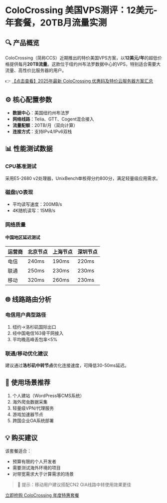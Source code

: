 # ColoCrossing 美国VPS测评：12美元-年套餐，20TB月流量实测

## 🔍 产品概览
ColoCrossing（简称CCS）近期推出的特价美国VPS方案，以**12美元/年**的超低价格提供每月**20TB流量**。这款位于纽约州布法罗数据中心的VPS，特别适合需要大流量、高性价比服务器的用户。

👉 [【点击查看】2025年最新 ColoCrossing 优惠码及特价云服务器方案汇总](https://bit.ly/ColoCrossing)

## ⚙️ 核心配置参数
- **数据中心**：美国纽约州布法罗
- **网络线路**：Telia、GTT、Cogent混合接入
- **流量配额**：20TB/月（双向计算）
- **连接方式**：支持IPv4/IPv6双栈

## 📊 性能测试数据
### CPU基准测试
采用E5-2680 v2处理器，UnixBench单核得分约800分，满足轻量级应用需求。

### 磁盘I/O表现
- 平均读写速度：200MB/s
- 4K随机读写：15MB/s

### 网络质量
#### 中国地区延迟测试
| 运营商 | 北京节点 | 上海节点 | 深圳节点 |
|--------|----------|----------|----------|
| 电信   | 240ms    | 190ms    | 220ms    |
| 联通   | 250ms    | 230ms    | 230ms    |
| 移动   | 320ms    | 260ms    | 230ms    |

## 🌐 线路路由分析
### 电信用户典型路径
1. 纽约→洛杉矶国际出口
2. 经中国电信163骨干网接入
3. 平均晚高峰丢包率<5%

### 联通/移动优化建议
建议通过**洛杉矶中转节点**优化连接速度，可降低30-50ms延迟。

## 🚀 使用场景推荐
1. 个人建站（WordPress等CMS系统）
2. 海外爬虫数据采集
3. 轻量级VPN/代理服务
4. 游戏加速器节点
5. 跨国企业OA系统部署

## 💡 购买建议
该套餐适合：
- 预算有限的个人开发者
- 需要测试海外环境的项目
- 对带宽需求大于计算需求的场景

> 📌 提示：移动用户建议搭配CN2 GIA线路中转使用效果更佳

[立即抢购 ColoCrossing 年度特惠套餐](https://bit.ly/ColoCrossing)